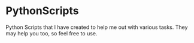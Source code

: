 # PythonScripts
Python Scripts that I have created to help me out with various tasks. They may help you too, so feel free to use.
